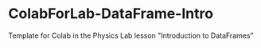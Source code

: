 # ColabForLab-DataFrame-Intro
Template for Colab in the Physics Lab lesson "Introduction to DataFrames"
